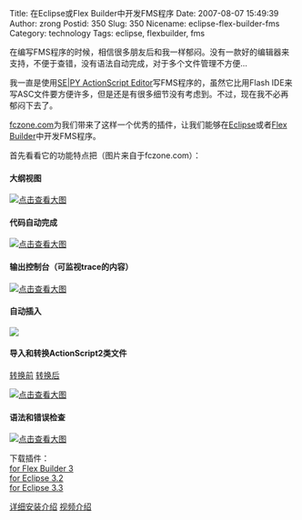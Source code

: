 Title: 在Eclipse或Flex Builder中开发FMS程序
Date: 2007-08-07 15:49:39
Author: zrong
Postid: 350
Slug: 350
Nicename: eclipse-flex-builder-fms
Category: technology
Tags: eclipse, flexbuilder, fms

在编写FMS程序的时候，相信很多朋友后和我一样郁闷。没有一款好的编辑器来支持，不便于查错，没有语法自动完成，对于多个文件管理不方便...

我一直是使用[SE|PY ActionScript
Editor](http://www.sepy.it/)写FMS程序的，虽然它比用Flash
IDE来写ASC文件要方便许多，但是还是有很多细节没有考虑到。不过，现在我不必再郁闷下去了。

[fczone.com](tp://fczone.com/)为我们带来了这样一个优秀的插件，让我们能够在[Eclipse](http://www.eclipse.org/)或者[Flex
Builder](http://labs.adobe.com/technologies/flex/flexbuilder3/)中开发FMS程序。

首先看看它的功能特点把（图片来自于fczone.com）：

#### 大纲视图

[![点击查看大图](http://fczone.com/eclipse/features/f1.png)](http://fczone.com/eclipse/features/outline_full.png)

#### 代码自动完成

[![点击查看大图](http://fczone.com/eclipse/features/f2.png)](http://fczone.com/eclipse/features/code_complete_full.png)

#### 输出控制台（可监视trace的内容）

[![点击查看大图](http://fczone.com/eclipse/features/f3.png)](hhttp://fczone.com/eclipse/features/console_full.png)

<!--more-->

#### 自动插入

![](http://fczone.com/eclipse/features/f4.png)

#### 导入和转换ActionScript2类文件

[转换前](http://fczone.com/eclipse/features/as2_before.txt)
[转换后](http://fczone.com/eclipse/features/as2_after.txt)  

[![点击查看大图](http://fczone.com/eclipse/features/f5.png)](http://fczone.com/eclipse/features/AS2_full.png)

#### 语法和错误检查

[![点击查看大图](http://fczone.com/eclipse/features/f6.png)](http://fczone.com/eclipse/features/errors_full.png)

下载插件：  
[for Flex Builder
3](http://fczone.com/getFile?id=FMSProject_1.0.0.zip)  
[for Eclipse 3.2](http://fczone.com/getFile?id=FMSProject_1.0.0.zip)  
[for Eclipse
3.3](http://fczone.com/getFile?id=FMSProject_1.0.0_eclipe3.3.zip)

[详细安装介绍](http://fczone.com/eclipse/downloads)
[视频介绍](http://fczone.com/eclipse/demo/)

